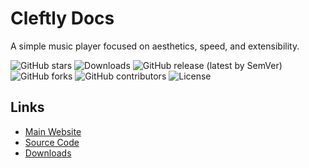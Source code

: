 # Cleftly Docs

A simple music player focused on aesthetics, speed, and extensibility.

![GitHub stars](https://img.shields.io/github/stars/cleftly/cleftly?style=flat) ![Downloads](https://img.shields.io/github/downloads/cleftly/cleftly/total) ![GitHub release (latest by SemVer)](https://img.shields.io/github/downloads/cleftly/cleftly/latest/total) ![GitHub forks](https://img.shields.io/github/forks/cleftly/cleftly?style=flat) ![GitHub contributors](https://img.shields.io/github/contributors/cleftly/cleftly) ![License](https://img.shields.io/github/license/cleftly/cleftly)

## Links

- [Main Website](https://cleftly.com)
- [Source Code](https://github.com/cleftly/cleftly)
- [Downloads](https://github.com/cleftly/cleftly/releases)
